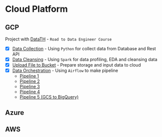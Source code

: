 # Cloud Platform

## GCP
Project with [DataTH](https://blog.datath.com/)  -   `Road to Data Engineer Course`
- [x] [Data Collection](GCS/Data_Collection.ipynb) - Using `Python` for collect data from Database and Rest API
- [x] [Data Cleansing](GCS/Data_Cleansing.ipynb) - Using `Spark` for data profiling, EDA and cleansing data
- [x] [Upload File to Bucket](GCS/UploadFile_Bucket.py) - Prepare storage and input data to cloud
- [x] [Data Orchestration](airflow/overview_airflow_project.pdf) - Using `Airflow` to make pipeline
  - [Pipeline 1](airflow/exercise1.py)
  - [Pipeline 2](airflow/exercise2-1.py)
  - [Pipeline 3](airflow/exercise3.py)
  - [Pipeline 4](airflow/exercise4.py)
  - [Pipeline 5 (GCS to BigQuery)](airflow//to_BigQuery2.py)



## Azure





## AWS


